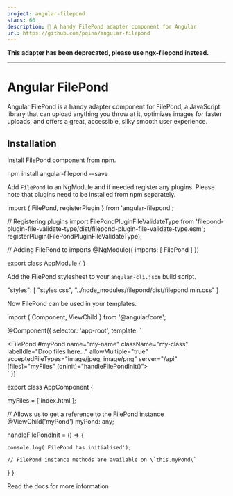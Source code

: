 ```yaml
---
project: angular-filepond
stars: 60
description: 🔌 A handy FilePond adapter component for Angular
url: https://github.com/pqina/angular-filepond
---
```


**This adapter has been deprecated, please use ngx-filepond instead.**

* * *

Angular FilePond
================

Angular FilePond is a handy adapter component for FilePond, a JavaScript library that can upload anything you throw at it, optimizes images for faster uploads, and offers a great, accessible, silky smooth user experience.

Installation
------------

Install FilePond component from npm.

npm install angular-filepond --save

Add `FilePond` to an NgModule and if needed register any plugins. Please note that plugins need to be installed from npm separately.

import { FilePond, registerPlugin } from 'angular-filepond';

// Registering plugins
import FilePondPluginFileValidateType from 'filepond-plugin-file-validate-type/dist/filepond-plugin-file-validate-type.esm';
registerPlugin(FilePondPluginFileValidateType);

// Adding FilePond to imports
@NgModule({
  imports: \[
    FilePond
  \]
})

export class AppModule { }

Add the FilePond stylesheet to your `angular-cli.json` build script.

"styles": \[
  "styles.css",
  "../node\_modules/filepond/dist/filepond.min.css"
\]

Now FilePond can be used in your templates.

import { Component, ViewChild } from '@angular/core';

@Component({
  selector: 'app-root',
  template: \`
    <div class="root">
        <FilePond #myPond 
            name="my-name" 
            className="my-class" 
            labelIdle="Drop files here..."
            allowMultiple="true"
            acceptedFileTypes="image/jpeg, image/png"
            server="/api"
            \[files\]="myFiles" 
            (oninit)="handleFilePondInit()">
        </FilePond>
    </div>
  \`
})

export class AppComponent {

  myFiles \= \['index.html'\];

  // Allows us to get a reference to the FilePond instance
  @ViewChild('myPond') myPond: any;

  handleFilePondInit \= () \=> {

    console.log('FilePond has initialised');

    // FilePond instance methods are available on \`this.myPond\`

  }
}

Read the docs for more information
